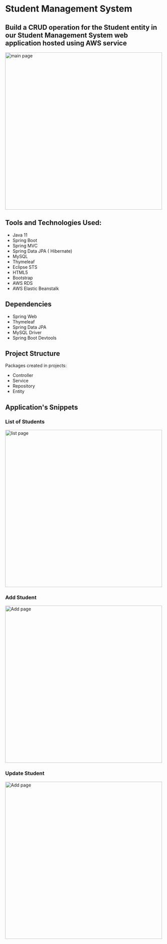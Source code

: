 # Student Management System


## Build a CRUD operation for the Student entity in our Student Management System web application hosted using AWS service
<p align=left>
<img alt="main page" width="500px" src="https://1.bp.blogspot.com/-Bez0drTwVL4/YI5wUMUZjdI/AAAAAAAAIq8/NZGGF7AyU5QvnAei8OdOFpSt5XydcWkhgCLcBGAsYHQ/s16000/list-students-javaguides.png" />
</p>


## Tools and Technologies Used:

 - Java 11
 - Spring Boot
 - Spring MVC
 - Spring Data JPA ( Hibernate)
 - MySQL
 - Thymeleaf
 - Eclipse STS
 - HTML5
 - Bootstrap
 - AWS RDS
 - AWS Elastic Beanstalk


## Dependencies
- Spring Web
- Thymeleaf
- Spring Data JPA
- MySQL Driver
- Spring Boot Devtools

## Project Structure
Packages created in projects:
- Controller
- Service
- Repository
- Entity

## Application's Snippets

### List of Students
<img alt="list page" width="500px" src="https://1.bp.blogspot.com/-AbUmgnhVd8I/YI5wd7oymFI/AAAAAAAAIrA/nYhqleEcoNEM8qL7Tl0rU42uDBF7YlqWQCLcBGAsYHQ/w640-h398/list-students-javaguides.png" />

### Add Student
<img alt="Add page" width="500px" src="https://1.bp.blogspot.com/-_wubfh9T86U/YI5wlYq_3vI/AAAAAAAAIrI/BcXrnx8qzDM4cPMEI_rFZ3g35Q-YdMyCgCLcBGAsYHQ/w640-h396/create-student-javaguides.png" />

### Update Student
<img alt="Add page" width="500px" src="https://1.bp.blogspot.com/-hknxUbIWwZw/YI5wsmxG70I/AAAAAAAAIrM/h1-tXMKPm-w_aDrWQjC6Pv6RGgWM7GC4ACLcBGAsYHQ/w640-h396/update-student-javaguides.png" />

